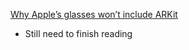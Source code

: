 [Why Apple’s glasses won’t include ARKit](https://medium.com/super-ventures-blog/why-apples-glasses-won-t-include-arkit-46a1d40381fe)

- Still need to finish reading

